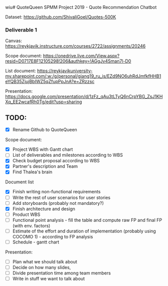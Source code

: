 wiu# QuoteQueen
SPMM Project 2019 - Quote Recommendation Chatbot


Dataset:
https://github.com/ShivaliGoel/Quotes-500K

### Deliverable 1
Canvas: https://reykjavik.instructure.com/courses/2722/assignments/20246

Scope document:
https://onedrive.live.com/View.aspx?resid=D0717E8F12105298!206&authkey=!AGgJv4Sman7l-D0

List document: 
https://reykjavikuniversity-my.sharepoint.com/:w:/g/personal/giang19_ru_is/EZd9NO6uhRdJmfkfHHB1eYQB35ZjujBbIWZ5qZfupPpJnA?e=ZRzzsc

Presentation:
https://docs.google.com/presentation/d/1zFz_qAu3tLTyQ6nCrpYBG_ZsJ1KHXq_EE2wcafRh0Tg/edit?usp=sharing


## TODO:
- [x] Rename Github to QuoteQueen

Scope document:
- [x] Project WBS with Gantt chart
- [ ] List of deliverables and milestones according to WBS
- [x] Check budget proposal according to WBS
- [x] Partner's description and Team
- [x] Find Thalea's brain

Document list
- [x] Finish writing non-functional requirements
- [ ] Write the rest of user scenarios for user stories
- [ ] Add storyboards (probably not mandatory?)
- [x] Finish architecture and design
- [ ] Product WBS
- [ ] Functional point analysis - fill the table and compute raw FP and final FP (with env. factors)
- [ ] Estimate of the effort and duration of implementation (probably using COCOMO 1) - according to FP analysis
- [ ] Schedule - gantt chart

Presentation:
- [ ] Plan what we should talk about
- [ ] Decide on how many slides, 
- [ ] Divide presentation time among team members
- [ ] Write in stuff we want to talk about
